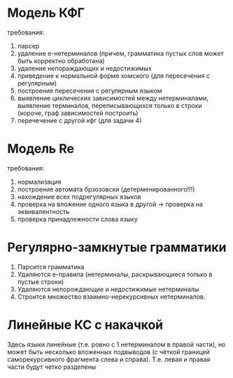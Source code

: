 # Модель КФГ
требования:
1. парсер
1. удаление e-нетерминалов (причем, грамматика пустых слов может быть корректно обработана)
2. удаление непораждающих и недостижимых
4. приведение к нормальной форме хомского (для пересечения с регулярным)
5. построение пересечения с регулярным языком
6. выявление циклических зависимостей между нетерминалами, выявление терминалов, переписывающихся только в строки (короче, граф зависимостей построить)
7. перечечение с другой кфг (для задачи 4)


# Модель Re
требования:
1. нормализация
2. построение автомата брзозовски (детерменированного!!!)
3. нахождение всех подрегулярных языков
4. проверка на вложение одного языка в другой -> проверка на эквивалентность
5. проверка принадлежности слова языку


# Регулярно-замкнутые грамматики
1. Парсится грамматика 
2. Удаляются e-правила (нетерминалы, раскрывающиеся только в пустые строки)
3. Удаляются непорождающие и недостижимые нетерминалы
4. Строится множество взаимно-нерекурсивных нетерминалов.


# Линейные КС с накачкой
Здесь языки линейные (т.е. ровно с 1 нетерминалом в правой
части), но может быть несколько вложенных подвыводов (с чёткой
границей саморекурсивного фрагмента слева и справа).
Т.е. левая и правая части будут четко разделены